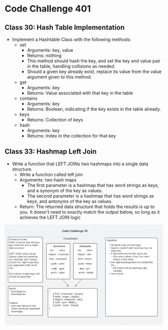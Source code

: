 # Code Challenge 401

## Class 30: Hash Table Implementation

* Implement a Hashtable Class with the following methods:
  * set
    * Arguments: key, value
    * Returns: nothing
    * This method should hash the key, and set the key and value pair in the table, handling collisions as needed.
    * Should a given key already exist, replace its value from the value argument given to this method.
  * get
    * Arguments: key
    * Returns: Value associated with that key in the table
  * contains
    * Arguments: key
    * Returns: Boolean, indicating if the key exists in the table already.
  * keys
    * Returns: Collection of keys
  * hash
    * Arguments: key
    * Returns: Index in the collection for that key

## Class 33: Hashmap Left Join

* Write a function that LEFT JOINs two hashmaps into a single data structure.
  * Write a function called left join
  * Arguments: two hash maps
    * The first parameter is a hashmap that has word strings as keys, and a synonym of the key as values.
    * The second parameter is a hashmap that has word strings as keys, and antonyms of the key as values.
  * Return: The returned data structure that holds the results is up to you. It doesn’t need to exactly match the output below, so long as it achieves the LEFT JOIN logic

![CC33](../assets/img/cc33.png)
